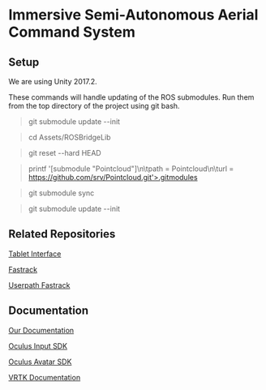 # Immersive Semi-Autonomous Aerial Command System

## Setup
We are using Unity 2017.2.

These commands will handle updating of the ROS submodules. Run them from the top directory of the project using git bash.

> git submodule update --init

> cd Assets/ROSBridgeLib

> git reset --hard HEAD

> printf '[submodule "Pointcloud"]\n\tpath = Pointcloud\n\turl = https://github.com/srv/Pointcloud.git'>.gitmodules

> git submodule sync

> git submodule update --init

## Related Repositories
[Tablet Interface](https://github.com/tcheng96/2d-drone-interface)

[Fastrack](https://github.com/HJReachability/fastrack)

[Userpath Fastrack](https://github.com/j-paterson/userpath_fastrack)

## Documentation
[Our Documentation](https://docs.google.com/document/d/1e-IbR0byqPYc8jKVcgLQmIBLNh5hbIrnrqKxl1RxQU0/edit?usp=sharing)

[Oculus Input SDK](https://developer.oculus.com/documentation/unity/latest/concepts/unity-ovrinput/#unity-ovrinput)

[Oculus Avatar SDK](http://static.oculus.com/documentation/pdfs/avatarsdk/1.12/avatarsdk.pdf)

[VRTK Documentation](https://vrtoolkit.readme.io/docs)


